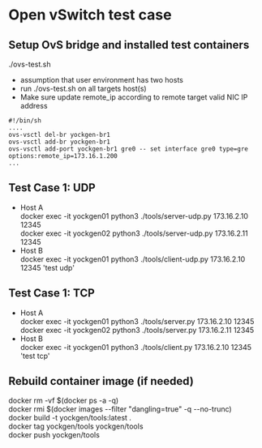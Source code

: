 # Open vSwitch test case

## Setup OvS bridge and installed test containers
./ovs-test.sh 

- assumption that user environment has two hosts  
- run ./ovs-test.sh on all targets host(s)
- Make sure update remote_ip according to remote target valid NIC IP address
```
#!/bin/sh
....
ovs-vsctl del-br yockgen-br1
ovs-vsctl add-br yockgen-br1
ovs-vsctl add-port yockgen-br1 gre0 -- set interface gre0 type=gre options:remote_ip=173.16.1.200
...
```


## Test Case 1: UDP 
- Host A   
docker exec -it yockgen01 python3 ./tools/server-udp.py 173.16.2.10 12345  
docker exec -it yockgen02 python3 ./tools/server-udp.py 173.16.2.11 12345  
- Host B   
docker exec -it yockgen01 python3 ./tools/client-udp.py 173.16.2.10 12345 'test udp'  

## Test Case 1: TCP
- Host A   
docker exec -it yockgen01 python3 ./tools/server.py 173.16.2.10 12345  
docker exec -it yockgen02 python3 ./tools/server.py 173.16.2.11 12345  
- Host B   
docker exec -it yockgen01 python3 ./tools/client.py 173.16.2.10 12345 'test tcp'  


## Rebuild container image (if needed)
docker rm -vf $(docker ps -a -q)  
docker rmi $(docker images --filter "dangling=true" -q --no-trunc)  
docker build -t yockgen/tools:latest .  
docker tag yockgen/tools yockgen/tools  
docker push yockgen/tools  

